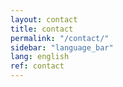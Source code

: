 ```yaml
---
layout: contact
title: contact
permalink: "/contact/"
sidebar: "language_bar"
lang: english
ref: contact
--- 
```

